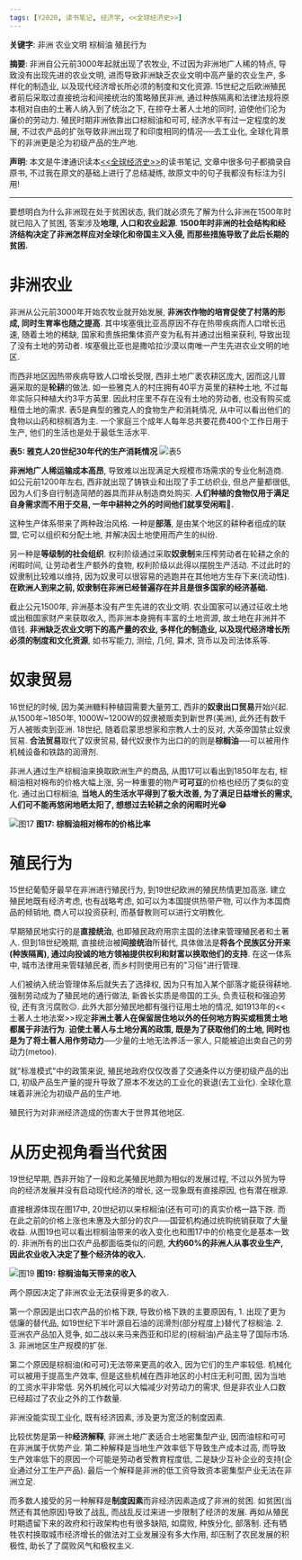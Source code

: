 ```yaml
---
tags: [Y2020, 读书笔记, 经济学, <<全球经济史>>]
---
```


**关键字**: 非洲 农业文明 棕榈油 殖民行为

**摘要**: 非洲自公元前3000年起就出现了农牧业, 不过因为非洲地广人稀的特点, 导致没有出现先进的农业文明, 进而导致非洲缺乏农业文明中高产量的农业生产, 多样化的制造业, 以及现代经济增长所必须的制度和文化资源. 15世纪之后欧洲殖民者前后采取过直接统治和间接统治的策略殖民非洲, 通过种族隔离和法律法规将原本相对自由的土著人纳入到了统治之下, 在掠夺土著人土地的同时, 迫使他们沦为廉价的劳动力. 殖民时期非洲依靠出口棕榈油和可可, 经济水平有过一定程度的发展, 不过农产品的扩张导致非洲出现了和印度相同的情况──去工业化, 全球化背景下的非洲更是沦为初级产品的生产地.

**声明**: 本文是牛津通识读本[<<全球经济史>>](https://book.douban.com/subject/26345472/)的读书笔记, 文章中很多句子都摘录自原书, 不过我在原文的基础上进行了总结凝练, 故原文中的句子我都没有标注为引用!

---

要想明白为什么非洲现在处于贫困状态, 我们就必须先了解为什么非洲在1500年时就已陷入了贫困, 答案涉及**地理, 人口和农业起源**. **1500年时非洲的社会结构和经济结构决定了非洲怎样应对全球化和帝国主义入侵, 而那些措施导致了此后长期的贫困.**

# 非洲农业

非洲从公元前3000年开始农牧业就开始发展, **非洲农作物的培育促使了村落的形成, 同时生育率也随之提高**. 其中埃塞俄比亚高原因不存在热带疾病而人口增长迅速, 随着土地的稀缺, 国家和贵族把集体资产变为私有并通过出租来获利, 导致出现了没有土地的劳动者. 埃塞俄比亚也是撒哈拉沙漠以南唯一产生先进农业文明的地区.

而西非地区因热带疾病导致人口增长受限, 西非土地广袤农耕区庞大, 因而这儿普遍采取的是**轮耕**的做法. 如一些雅克人的村庄拥有40平方英里的耕种土地, 不过每年实际只种植大约3平方英里. 因此村庄里不存在没有土地的劳动者, 也没有购买或租借土地的需求. 表5是典型的雅克人的食物生产和消耗情况, 从中可以看出他们的食物以山药和棕榈酒为主. 一个家庭三个成年人每年总共要花费400个工作日用于生产, 他们的生活也是处于最低生活水平.

**表5: 雅克人20世纪30年代的生产消耗情况**
![表5](/assets/images/20200504/t5.png)

**非洲地广人稀运输成本高昂**, 导致难以出现满足大规模市场需求的专业化制造商. 如公元前1200年左右, 西非就出现了铸铁业和出现了手工纺织业, 但总产量都很低, 因为人们多自行制造简陋的器具而非从制造商处购买. **人们种植的食物仅用于满足自身需求而不用于交易, 一年中耕种之外的时间他们就享受闲暇🍺.**

这种生产体系带来了两种政治风格. 一种是**部落**, 是由某个地区的耕种者组成的联盟, 它可以组织和分配土地, 并解决因土地使用而产生的纠纷.

另一种是**等级制的社会组织**. 权利阶级通过采取**奴隶制**来压榨劳动者在轮耕之余的闲暇时间, 让劳动者生产额外的食物, 权利阶级以此得以摆脱生产活动. 不过此时的奴隶制比较难以维持, 因为奴隶可以很容易的逃跑并在其他地方生存下来(流动性). **在欧洲人到来之前, 奴隶制在非洲已经普遍存在并且是很多国家的经济基础.**

截止公元1500年, 非洲基本没有产生先进的农业文明. 农业国家可以通过征收土地或出租国家财产来获取收入, 而非洲本身拥有丰富的土地资源, 故土地在非洲并不值钱. **非洲缺乏农业文明下的高产量的农业, 多样化的制造业, 以及现代经济增长所必须的制度和文化资源**, 如书写能力, 测绘, 几何, 算术, 货币以及司法体系等.

# 奴隶贸易

16世纪的时候, 因为美洲糖料种植园需要大量劳工, 西非的**奴隶出口贸易**开始兴起. 从1500年~1850年, 1000W~1200W的奴隶被贩卖到新世界(美洲), 此外还有数千万人被贩卖到亚洲. 18世纪, 随着启蒙思想家和宗教人士的反对, 大英帝国禁止奴隶贸易. **合法贸易**取代了奴隶贸易, 替代奴隶作为出口的的则是**棕榈油**──可以被用作机械设备和铁路的润滑剂.

非洲人通过生产棕榈油来换取欧洲生产的商品, 从图17可以看出到1850年左右, 棕榈油相对棉布的价格大幅上涨, 另一种重要的物产**可可豆**的价格也经历了类似的变化. 通过出口棕榈油, **当地人的生活水平得到了极大改善, 为了满足日益增长的需求, 人们可不能再悠闲地晒太阳了, 想想过去轮耕之余的闲暇时光😁**

![图17](/assets/images/20200504/p17.png)
**图17: 棕榈油相对棉布的价格比率**

# 殖民行为

15世纪葡萄牙最早在非洲进行殖民行为, 到19世纪欧洲的殖民热情更加高涨. 建立殖民地既有经济考虑, 也有战略考虑, 如可以为本国提供热带产物, 可以作为本国商品的倾销地, 商人可以投资获利, 而基督教则可以进行文明教化.

早期殖民地实行的是**直接统治**, 也即殖民政府用宗主国的法律来管理殖民者和土著人. 但到18世纪晚期,  直接统治被**间接统治**所替代, 具体做法是**将各个民族区分开来(种族隔离), 通过向投诚的地方领袖提供权利和财富以换取他们的支持**. 在这一体系中, 城市法律用来管辖殖民者, 而乡村则使用已有的"习俗"进行管理.

人们被纳入统治管理体系后就失去了选择权, 因为只有加入某个部落才能获得耕地. 强制劳动成为了殖民地的通行做法, 新酋长实质是帝国的工头, 负责征税和强迫劳役, 还有贪污腐败😑. 此外大部分殖民地都有强行征用土地的情况, 如1913年的<<土著人土地法案>>规定**非洲土著人在保留居住地以外的任何地方购买或租赁土地都属于非法行为**. **迫使土著人与土地分离的政策, 既是为了获取他们的土地, 同时也是为了将土著人用作劳动力**──少量的土地无法养活一家人, 只能被迫出卖自己的劳动力(metoo).

就"标准模式"中的政策来说, 殖民地政府仅仅改善了交通条件以方便初级产品的出口, 初级产品生产量的提升导致了原本不发达的工业化的衰退(去工业化). 全球化意味着非洲沦为初级产品的生产地.

殖民行为对非洲经济造成的伤害大于世界其他地区.

# 从历史视角看当代贫困

19世纪早期, 西非开始了一段和北美殖民地颇为相似的发展过程, 不过以外贸为导向的经济发展并没有启动现代经济的增长, 这一现象既有直接原因, 也有潜在根源.

直接根源体现在图17中, 20世纪初以来棕榈油(还有可可)的真实价格一路下跌. 而在此之前的价格上涨也未惠及大部分的农户──国营机构通过统购统销获取了大量收益. 从图19也可以看出棕榈油带来的收入变化也和图17中的价格变化是基本一致的. 非洲所有的出口农产品都面临类似的问题, **大约60%的非洲人从事农业生产, 因此农业收入决定了整个经济体的收入.**

![图19](/assets/images/20200504/p19.png)
**图19: 棕榈油每天带来的收入**

两个原因决定了非洲农业无法获得更多的收入.

第一个原因是出口农产品的价格下跌, 导致价格下跌的主要原因有, 1. 出现了更为低廉的替代品, 如19世纪下半叶源自石油的润滑剂(部分程度上)替代了棕榈油. 2. 亚洲农产品加入竞争, 如二战以来马来西亚和印尼的(棕榈油)产品主导了国际市场. 3. 非洲地区生产规模的扩张.

第二个原因是棕榈油(和可可)无法带来更高的收入, 因为它们的生产率较低. 机械化可以被用于提高生产效率, 但是这些机械在西非地区的小村庄无利可图, 因为当地的工资水平非常低. 另外机械化可以大幅减少对劳动力的需求, 但是非农业人口数已经超过了农业之外的工作数量.

非洲没能实现工业化, 既有经济因素, 涉及更为宽泛的制度因素.

比较优势是第一种**经济解释**, 非洲土地广袤适合土地密集型产业, 因而油棕和可可在非洲属于优势产业. 第二种解释是当地生产效率低下导致生产成本过高, 而导致生产效率低下的原因一个可能是劳动者受教育程度低, 二是缺少互补企业的支持(企业通过分工生产产品). 最后一个解释是非洲的低工资导致资本密集型产业无法在非洲立足.

而多数人接受的另一种解释是**制度因素**而非经济因素造成了非洲的贫困. 如贫困(当然还有其他原因)导致了战乱, 而战乱反过来进一步限制了经济的发展. 再如从殖民时期遗留下来的政府和行政架构也有很多缺陷, 如腐败, 种族分化, 部落制. 还有牺牲农村换取城市经济增长的做法对工业发展没有多大作用, 却压制了农民发展的积极性, 助长了了腐败风气和极权主义.